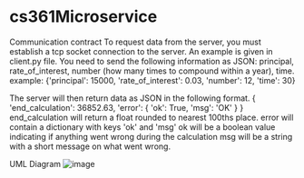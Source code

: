 # cs361Microservice

Communication contract
To request data from the server, you must establish a tcp socket connection to the server. An example is given in client.py file. You need to send the following information as JSON: principal, rate_of_interest, number (how many times to compound within a year), time.
example: {'principal': 15000, 'rate_of_interest': 0.03, 'number': 12, 'time': 30}

The server will then return data as JSON in the following format.
{ 'end_calculation': 36852.63,
    'error': { 'ok': True, 'msg': 'OK' }
}
end_calculation will return a float rounded to nearest 100ths place.
error will contain a dictionary with keys 'ok' and 'msg'
ok will be a boolean value indicating if anything went wrong during the calculation
msg will be a string with a short message on what went wrong.

UML Diagram
![image](https://user-images.githubusercontent.com/76822904/180844917-311dd781-4367-4262-8e46-f7596469b168.png)
